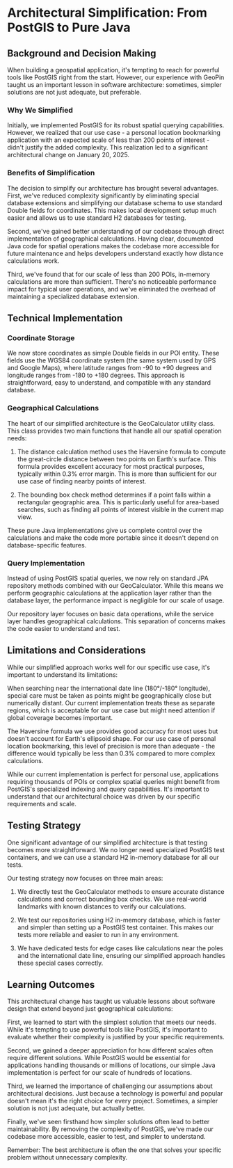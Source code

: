 # Architectural Simplification: From PostGIS to Pure Java

## Background and Decision Making

When building a geospatial application, it's tempting to reach for powerful tools like PostGIS right from the start. However, our experience with GeoPin taught us an important lesson in software architecture: sometimes, simpler solutions are not just adequate, but preferable.

### Why We Simplified

Initially, we implemented PostGIS for its robust spatial querying capabilities. However, we realized that our use case - a personal location bookmarking application with an expected scale of less than 200 points of interest - didn't justify the added complexity. This realization led to a significant architectural change on January 20, 2025.

### Benefits of Simplification

The decision to simplify our architecture has brought several advantages. First, we've reduced complexity significantly by eliminating special database extensions and simplifying our database schema to use standard Double fields for coordinates. This makes local development setup much easier and allows us to use standard H2 databases for testing.

Second, we've gained better understanding of our codebase through direct implementation of geographical calculations. Having clear, documented Java code for spatial operations makes the codebase more accessible for future maintenance and helps developers understand exactly how distance calculations work.

Third, we've found that for our scale of less than 200 POIs, in-memory calculations are more than sufficient. There's no noticeable performance impact for typical user operations, and we've eliminated the overhead of maintaining a specialized database extension.

## Technical Implementation

### Coordinate Storage

We now store coordinates as simple Double fields in our POI entity. These fields use the WGS84 coordinate system (the same system used by GPS and Google Maps), where latitude ranges from -90 to +90 degrees and longitude ranges from -180 to +180 degrees. This approach is straightforward, easy to understand, and compatible with any standard database.

### Geographical Calculations

The heart of our simplified architecture is the GeoCalculator utility class. This class provides two main functions that handle all our spatial operation needs:

1. The distance calculation method uses the Haversine formula to compute the great-circle distance between two points on Earth's surface. This formula provides excellent accuracy for most practical purposes, typically within 0.3% error margin. This is more than sufficient for our use case of finding nearby points of interest.

2. The bounding box check method determines if a point falls within a rectangular geographic area. This is particularly useful for area-based searches, such as finding all points of interest visible in the current map view.

These pure Java implementations give us complete control over the calculations and make the code more portable since it doesn't depend on database-specific features.

### Query Implementation

Instead of using PostGIS spatial queries, we now rely on standard JPA repository methods combined with our GeoCalculator. While this means we perform geographic calculations at the application layer rather than the database layer, the performance impact is negligible for our scale of usage.

Our repository layer focuses on basic data operations, while the service layer handles geographical calculations. This separation of concerns makes the code easier to understand and test.

## Limitations and Considerations

While our simplified approach works well for our specific use case, it's important to understand its limitations:

When searching near the international date line (180°/-180° longitude), special care must be taken as points might be geographically close but numerically distant. Our current implementation treats these as separate regions, which is acceptable for our use case but might need attention if global coverage becomes important.

The Haversine formula we use provides good accuracy for most uses but doesn't account for Earth's ellipsoid shape. For our use case of personal location bookmarking, this level of precision is more than adequate - the difference would typically be less than 0.3% compared to more complex calculations.

While our current implementation is perfect for personal use, applications requiring thousands of POIs or complex spatial queries might benefit from PostGIS's specialized indexing and query capabilities. It's important to understand that our architectural choice was driven by our specific requirements and scale.

## Testing Strategy

One significant advantage of our simplified architecture is that testing becomes more straightforward. We no longer need specialized PostGIS test containers, and we can use a standard H2 in-memory database for all our tests.

Our testing strategy now focuses on three main areas:

1. We directly test the GeoCalculator methods to ensure accurate distance calculations and correct bounding box checks. We use real-world landmarks with known distances to verify our calculations.

2. We test our repositories using H2 in-memory database, which is faster and simpler than setting up a PostGIS test container. This makes our tests more reliable and easier to run in any environment.

3. We have dedicated tests for edge cases like calculations near the poles and the international date line, ensuring our simplified approach handles these special cases correctly.

## Learning Outcomes

This architectural change has taught us valuable lessons about software design that extend beyond just geographical calculations:

First, we learned to start with the simplest solution that meets our needs. While it's tempting to use powerful tools like PostGIS, it's important to evaluate whether their complexity is justified by your specific requirements.

Second, we gained a deeper appreciation for how different scales often require different solutions. While PostGIS would be essential for applications handling thousands or millions of locations, our simple Java implementation is perfect for our scale of hundreds of locations.

Third, we learned the importance of challenging our assumptions about architectural decisions. Just because a technology is powerful and popular doesn't mean it's the right choice for every project. Sometimes, a simpler solution is not just adequate, but actually better.

Finally, we've seen firsthand how simpler solutions often lead to better maintainability. By removing the complexity of PostGIS, we've made our codebase more accessible, easier to test, and simpler to understand.

Remember: The best architecture is often the one that solves your specific problem without unnecessary complexity.
